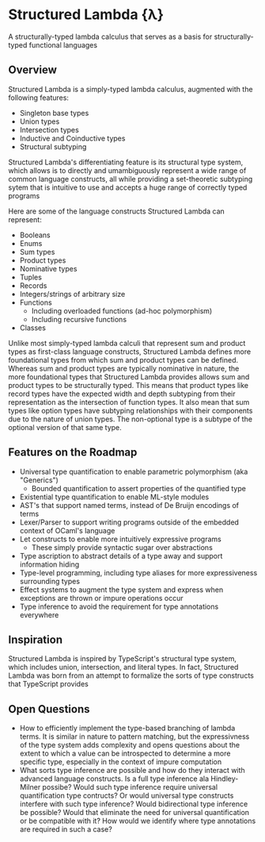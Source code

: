 # Structured Lambda {λ}
A structurally-typed lambda calculus that serves as a basis for
structurally-typed functional languages

## Overview
Structured Lambda is a simply-typed lambda calculus, augmented with the following features:
- Singleton base types
- Union types
- Intersection types
- Inductive and Coinductive types
- Structural subtyping

Structured Lambda's differentiating feature is its structural type system, which allows
is to directly and umambiguously represent a wide range of common language constructs,
all while providing a set-theoretic subtyping sytem that is intuitive to use and accepts
a huge range of correctly typed programs

Here are some of the language constructs Structured Lambda can represent:
- Booleans
- Enums
- Sum types
- Product types
- Nominative types
- Tuples
- Records
- Integers/strings of arbitrary size
- Functions
  - Including overloaded functions (ad-hoc polymorphism)
  - Including recursive functions
- Classes

Unlike most simply-typed lambda calculi that represent sum and product types as
first-class language constructs, Structured Lambda defines more foundational types
from which sum and product types can be defined. Whereas sum and product types are
typically nominative in nature, the more foundational types that Structured Lambda
provides allows sum and product types to be structurally typed. This means that
product types like record types have the expected width and depth subtyping from
their representation as the intersection of function types. It also mean that sum
types like option types have subtyping relationships with their components due to
the nature of union types. The non-optional type is a subtype of the optional
version of that same type.

## Features on the Roadmap
- Universal type quantification to enable parametric polymorphism (aka "Generics")
  - Bounded quantification to assert properties of the quantified type
- Existential type quantification to enable ML-style modules
- AST's that support named terms, instead of De Bruijn encodings of terms
- Lexer/Parser to support writing programs outside of the embedded context of OCaml's language
- Let constructs to enable more intuitively expressive programs
  - These simply provide syntactic sugar over abstractions
- Type ascription to abstract details of a type away and support information hiding
- Type-level programming, including type aliases for more expressiveness surrounding types
- Effect systems to augment the type system and express when exceptions are
  thrown or impure operations occur
- Type inference to avoid the requirement for type annotations everywhere

## Inspiration
Structured Lambda is inspired by TypeScript's structural type system, which includes union,
intersection, and literal types. In fact, Structured Lambda was born from an attempt
to formalize the sorts of type constructs that TypeScript provides

## Open Questions
- How to efficiently implement the type-based branching of lambda terms. It is similar
  in nature to pattern matching, but the expressivness of the type system adds complexity
  and opens questions about the extent to which a value can be introspected to determine
  a more specific type, especially in the context of impure computation
- What sorts type inference are possible and how do they interact with advanced language
  constructs. Is a full type inference ala Hindley-Milner possibe? Would such type inference
  require universal quantification type contructs? Or would universal type constructs interfere
  with such type inference? Would bidirectional type inference be possible? Would that eliminate
  the need for universal quantification or be compatible with it? How would we identify where
  type annotations are required in such a case?
